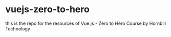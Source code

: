 # vuejs-zero-to-hero
this is the repo for the resources of Vue.js - Zero to Hero Course by Hornbill Technology
